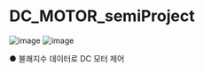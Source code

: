 # DC_MOTOR_semiProject

![image](https://github.com/user-attachments/assets/90ec5f6b-2420-4782-b39c-9eb7d2bf9eee)
![image](https://github.com/user-attachments/assets/4582c718-633a-4b6d-80b0-a9b34a21c385)

● 불쾌지수 데이터로 DC 모터 제어

